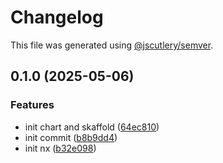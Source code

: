 # Changelog

This file was generated using [@jscutlery/semver](https://github.com/jscutlery/semver).

## 0.1.0 (2025-05-06)


### Features

* init chart and skaffold ([64ec810](https://github.com/DOstapovets/mono-skaffold-nx/commit/64ec81060d959667aa70aaacff32f6bd140d80a6))
* init commit ([b8b9dd4](https://github.com/DOstapovets/mono-skaffold-nx/commit/b8b9dd429b10ca1c22560e8ac2b9172349c6a718))
* init nx ([b32e098](https://github.com/DOstapovets/mono-skaffold-nx/commit/b32e09861e7dfc86a26fe8cc76fc066fe9ae6f09))
